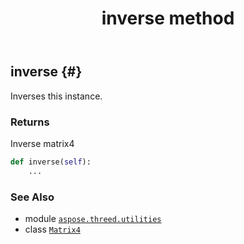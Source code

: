﻿---
title: inverse method
second_title: Aspose.3D for Python via .NET API References
description: 
type: docs
weight: 40
url: /python-net/aspose.threed.utilities/matrix4/inverse/
is_root: false
---

## inverse {#}

Inverses this instance.


### Returns 


Inverse matrix4


```python
def inverse(self):
    ...
```





### See Also
* module [`aspose.threed.utilities`](../../)
* class [`Matrix4`](/3d/python-net/aspose.threed.utilities/matrix4)
